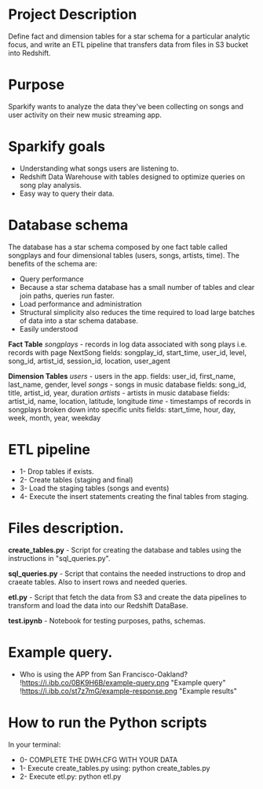 # Project Description
Define fact and dimension tables for a star schema for a particular analytic focus, and write an ETL pipeline that transfers data from files in S3 bucket into Redshift.

# Purpose
Sparkify wants to analyze the data they've been collecting on songs and user activity on their new music streaming app.

# Sparkify goals
* Understanding what songs users are listening to.
* Redshift Data Warehouse with tables designed to optimize queries on song play analysis.
* Easy way to query their data.

# Database schema
The database has a star schema composed by one fact table called songplays and four dimensional tables (users, songs, artists, time).
The benefits of the schema are:
* Query performance
* Because a star schema database has a small number of tables and clear join paths, queries run faster.
* Load performance and administration
* Structural simplicity also reduces the time required to load large batches of data into a star schema database. 
* Easily understood

**Fact Table**
*songplays* - records in log data associated with song plays i.e. records with page NextSong
fields: songplay_id, start_time, user_id, level, song_id, artist_id, session_id, location, user_agent

**Dimension Tables**
*users* - users in the app. 
fields: user_id, first_name, last_name, gender, level
*songs* - songs in music database
fields: song_id, title, artist_id, year, duration
*artists* - artists in music database
fields: artist_id, name, location, latitude, longitude
*time* - timestamps of records in songplays broken down into specific units
fields: start_time, hour, day, week, month, year, weekday

# ETL pipeline
- 1- Drop tables if exists.
- 2- Create tables (staging and final)
- 3- Load the staging tables (songs and events)
- 4- Execute the insert statements creating the final tables from staging.

# Files description.
**create_tables.py** - Script for creating the database and tables using the instructions in "sql_queries.py".

**sql_queries.py** - Script that contains the needed instructions to drop and craeate tables. Also to insert rows and needed queries.

**etl.py** - Script that fetch the data from S3 and create the data pipelines to transform and load the data
into our Redshift DataBase.

**test.ipynb** - Notebook for testing purposes, paths, schemas.

# Example query.
- Who is using the APP from San Francisco-Oakland?
!https://i.ibb.co/0BK9H6B/example-query.png "Example query"
!https://i.ibb.co/st7z7mG/example-response.png "Example results"

# How to run the Python scripts
In your terminal:
* 0- COMPLETE THE DWH.CFG WITH YOUR DATA
* 1- Execute create_tables.py using: python create_tables.py
* 2- Execute etl.py: python etl.py
